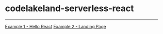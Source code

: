 # codelakeland-serverless-react
---
[Example 1 - Hello React](https://github.com/camazorro/codelakeland-serverless-react/tree/master/example%201)
[Example 2 - Landing Page](https://github.com/camazorro/codelakeland-serverless-react/tree/master/example%202)
